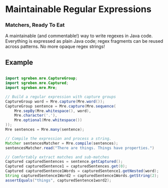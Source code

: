 # Maintainable Regular Expressions
### Matchers, Ready To Eat

A maintainable (and commentable!) way to write regexes in Java code. Everything is expressed as plain Java code; regex fragments can be reused across patterns. No more opaque regex strings!

## Example

```java

import sgreben.mre.CaptureGroup;
import sgreben.mre.Captured;
import sgreben.mre.Mre;

// Build a regular expression with capture groups
CaptureGroup word = Mre.capture(Mre.word());
CaptureGroup sentence = Mre.capture(Mre.sequence(
    Mre.sepBy(Mre.whitespace(), word),
    Mre.character('.'), 
    Mre.optional(Mre.whitespace())
));
Mre sentences = Mre.many(sentence);

// Compile the expression and process a string.
Matcher sentencesMatcher = Mre.compile(sentences);
sentencesMatcher.read("There are things. Things have properties.")

// Comfortably extract matches and sub-matches
Captured capturedSentences = sentence.getCaptured();
Captured capturedSentence1 = capturedSentences.get(0);
Captured capturedSentence1Words = capturedSentence1.getNested(word);
String capturedSentence1Word2 = capturedSentence1Words.getString(2);
assertEquals("things", capturedSentence1word2);
```